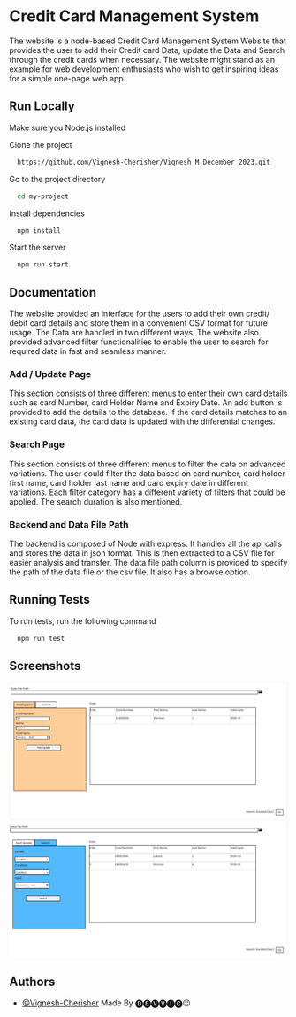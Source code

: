 
# Credit Card Management System

The website is a node-based Credit Card Management System Website that provides the user to add their Credit card Data, update the Data and Search through the credit cards when necessary. The website might stand as an example for web development enthusiasts who wish to get inspiring ideas for a simple one-page web app.


## Run Locally

Make sure you Node.js installed

Clone the project

```bash
  https://github.com/Vignesh-Cherisher/Vignesh_M_December_2023.git
```

Go to the project directory

```bash
  cd my-project
```

Install dependencies

```bash
  npm install
```

Start the server

```bash
  npm run start
```


## Documentation

The website provided an interface for the users to add their own credit/ debit card details and store them in a convenient CSV format for future usage. The Data are handled in two different ways. The website also provided advanced filter functionalities to enable the user to search for required data in fast and seamless manner.

### Add / Update Page

This section consists of three different menus to enter their own card details such as card Number, card Holder Name and Expiry Date. An add button is provided to add the details to the database. If the card details matches to an existing card data, the card data is updated with the differential changes.

### Search Page

This section consists of three different menus to filter the data on advanced variations. The user could filter the data based on card number, card holder first name, card holder last name and card expiry date in different variations. Each filter category has a different variety of filters that could be applied. The search duration is also mentioned.

### Backend and Data File Path

The backend is composed of Node with express. It handles all the api calls and stores the data in json format. This is then extracted to a CSV file for easier analysis and transfer. The data file path column is provided to specify the path of the data file or the csv file. It also has a browse option.
## Running Tests

To run tests, run the following command

```bash
  npm run test
```


## Screenshots

![Fig.1.1 - Add Update Section Sample](./Assets/addUpdateScreenshot.png)
![Fig.1.2 - Search Section Sample](./Assets/searchScreenshot.png)



## Authors

- [@Vignesh-Cherisher](https://github.com/Vignesh-Cherisher)
  Made By 🅓🅔🅥🅥🅘🅒😉

